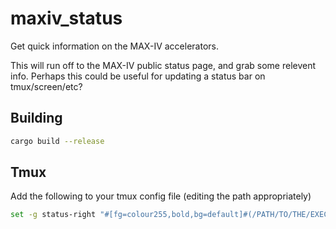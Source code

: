 # maxiv_status
Get quick information on the MAX-IV accelerators.

This will run off to the MAX-IV public status page, and grab some relevent info.  Perhaps this could be useful for updating a status bar on tmux/screen/etc?

## Building

```bash
cargo build --release
```

## Tmux
Add the following to your tmux config file (editing the path appropriately)

```bash
set -g status-right "#[fg=colour255,bold,bg=default]#(/PATH/TO/THE/EXECUTABLE/maxiv_status) "
```
